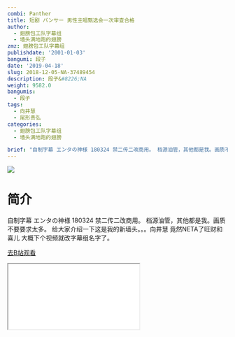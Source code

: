 ```yaml
---
combi: Panther
title: 短剧 パンサー 男性主唱甄选会一次审查合格
author:
  - 翅膀包工队字幕组
  - 墙头满地跑的翅膀
zmz: 翅膀包工队字幕组
publishdate: '2001-01-03'
bangumi: 段子
date: '2019-04-18'
slug: 2018-12-05-NA-37489454
description: 段子&#8226;NA
weight: 9582.0
bangumis:
  - 段子
tags:
  - 向井慧
  - 尾形贵弘
categories:
  - 翅膀包工队字幕组
  - 墙头满地跑的翅膀

brief: "自制字幕 エンタの神様 180324 禁二传二改商用。 档源油管，其他都是我。画质不要要求太多。 给大家介绍一下这是我的新墙头。。。向井慧 竟然NETA了旺财和喜儿 大概下个视频就改字幕组名字了。"
---
```

![](https://i.imgur.com/phEeMST.jpg)
# 简介  
自制字幕
エンタの神様 180324 禁二传二改商用。
档源油管，其他都是我。画质不要要求太多。
给大家介绍一下这是我的新墙头。。。向井慧
竟然NETA了旺财和喜儿
大概下个视频就改字幕组名字了。  

[去B站观看](https://www.bilibili.com/video/av37489454/)
<div class ="resp-container"><iframe class="testiframe" src="//player.bilibili.com/player.html?aid=37489454"", scrolling="no", allowfullscreen="true" > </iframe></div> 
